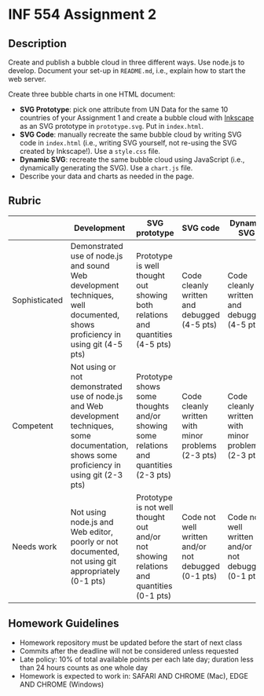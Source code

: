 # INF 554 Assignment 2

## Description

Create and publish a bubble cloud in three different ways. Use node.js to develop. Document your set-up in `README.md`, i.e., explain how to start the web server.

Create three bubble charts in one HTML document:

* **SVG Prototype**: pick one attribute from UN Data for the same 10 countries of your Assignment 1 and create a bubble cloud with [Inkscape](http://www.inkscape.org) as an SVG prototype in `prototype.svg`. Put in `index.html`.
* **SVG Code**: manually recreate the same bubble cloud by writing SVG code in `index.html` (i.e., writing SVG yourself, not re-using the SVG created by Inkscape!). Use a `style.css` file.
* **Dynamic SVG**: recreate the same bubble cloud using JavaScript (i.e., dynamically generating the SVG). Use a `chart.js` file.
* Describe your data and charts as needed in the page.

## Rubric

|               | Development   | SVG prototype | SVG code | Dynamic SVG |
| ------------- | ------------- | ------------- | -------- | ----------- |
| Sophisticated | Demonstrated use of node.js and sound Web development techniques, well documented, shows proficiency in using git (4-5 pts)| Prototype is well thought out showing both relations and quantities (4-5 pts)| Code cleanly written and debugged (4-5 pts)| Code cleanly written and debugged (4-5 pts)|
| Competent     | Not using or not demonstrated use of node.js and Web development techniques, some documentation, shows some proficiency in using git (2-3 pts) | Prototype shows some thoughts and/or showing some relations and quantities (2-3 pts)| Code cleanly written with minor problems (2-3 pts)| Code cleanly written with minor problems (2-3 pts)|
| Needs work    | Not using node.js and Web editor, poorly or not documented, not using git appropriately (0-1 pts)| Prototype is not well thought out and/or not showing relations and quantities (0-1 pts)| Code not well written and/or not debugged (0-1 pts)| Code not well written and/or not debugged (0-1 pts)|

## Homework Guidelines

* Homework repository must be updated before the start of next class
* Commits after the deadline will not be considered unless requested
* Late policy: 10% of total available points per each late day; duration less than 24 hours counts as one whole day
* Homework is expected to work in: SAFARI AND CHROME (Mac), EDGE AND CHROME (Windows)

